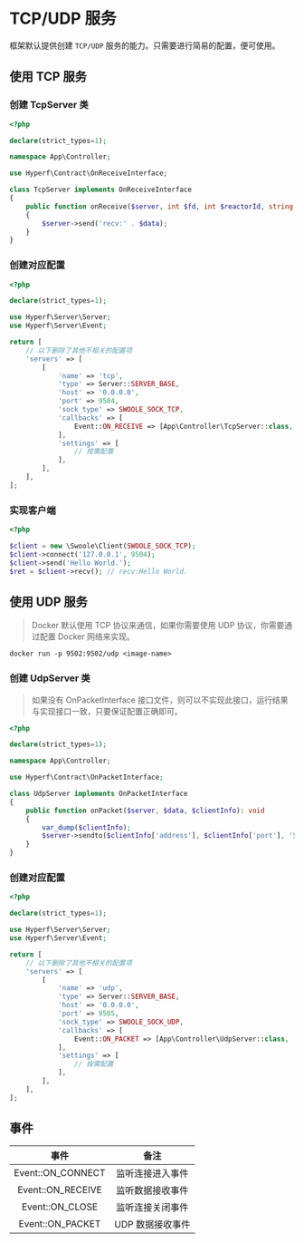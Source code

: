 # TCP/UDP 服务

框架默认提供创建 `TCP/UDP` 服务的能力。只需要进行简易的配置，便可使用。

## 使用 TCP 服务

### 创建 TcpServer 类

```php
<?php

declare(strict_types=1);

namespace App\Controller;

use Hyperf\Contract\OnReceiveInterface;

class TcpServer implements OnReceiveInterface
{
    public function onReceive($server, int $fd, int $reactorId, string $data): void
    {
        $server->send('recv:' . $data);
    }
}

```

### 创建对应配置

```php
<?php

declare(strict_types=1);

use Hyperf\Server\Server;
use Hyperf\Server\Event;

return [
    // 以下删除了其他不相关的配置项
    'servers' => [
        [
            'name' => 'tcp',
            'type' => Server::SERVER_BASE,
            'host' => '0.0.0.0',
            'port' => 9504,
            'sock_type' => SWOOLE_SOCK_TCP,
            'callbacks' => [
                Event::ON_RECEIVE => [App\Controller\TcpServer::class, 'onReceive'],
            ],
            'settings' => [
                // 按需配置
            ],
        ],
    ],
];

```

### 实现客户端

```php
<?php

$client = new \Swoole\Client(SWOOLE_SOCK_TCP);
$client->connect('127.0.0.1', 9504);
$client->send('Hello World.');
$ret = $client->recv(); // recv:Hello World.
```

## 使用 UDP 服务

> Docker 默认使用 TCP 协议来通信，如果你需要使用 UDP 协议，你需要通过配置 Docker 网络来实现。  
```shell
docker run -p 9502:9502/udp <image-name>
```

### 创建 UdpServer 类

> 如果没有 OnPacketInterface 接口文件，则可以不实现此接口，运行结果与实现接口一致，只要保证配置正确即可。

```php
<?php

declare(strict_types=1);

namespace App\Controller;

use Hyperf\Contract\OnPacketInterface;

class UdpServer implements OnPacketInterface
{
    public function onPacket($server, $data, $clientInfo): void
    {
        var_dump($clientInfo);
        $server->sendto($clientInfo['address'], $clientInfo['port'], 'Server：' . $data);
    }
}

```

### 创建对应配置

```php
<?php

declare(strict_types=1);

use Hyperf\Server\Server;
use Hyperf\Server\Event;

return [
    // 以下删除了其他不相关的配置项
    'servers' => [
        [
            'name' => 'udp',
            'type' => Server::SERVER_BASE,
            'host' => '0.0.0.0',
            'port' => 9505,
            'sock_type' => SWOOLE_SOCK_UDP,
            'callbacks' => [
                Event::ON_PACKET => [App\Controller\UdpServer::class, 'onPacket'],
            ],
            'settings' => [
                // 按需配置
            ],
        ],
    ],
];

```

## 事件

|       事件        |       备注       |
| :---------------: | :--------------: |
| Event::ON_CONNECT | 监听连接进入事件 |
| Event::ON_RECEIVE | 监听数据接收事件 |
|  Event::ON_CLOSE  | 监听连接关闭事件 |
| Event::ON_PACKET  | UDP 数据接收事件 |

